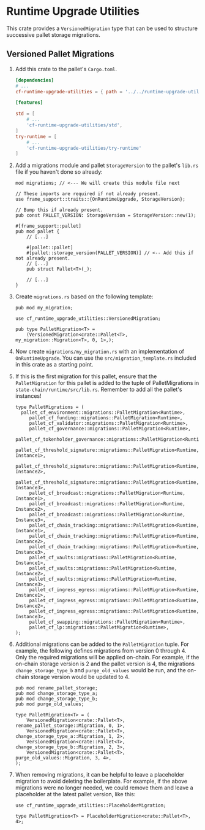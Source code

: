 # Runtime Upgrade Utilities

This crate provides a `VersionedMigration` type that can be used to structure successive pallet storage migrations.

## Versioned Pallet Migrations

1. Add this crate to the pallet's `Cargo.toml`.

   ```toml
   [dependencies]
   # ...
   cf-runtime-upgrade-utilities = { path = '../../runtime-upgrade-utilities', default-features = false }

   [features]

   std = [
       # ...
       'cf-runtime-upgrade-utilities/std',
   ]
   try-runtime = [
       # ...
       'cf-runtime-upgrade-utilities/try-runtime'
   ]
   ```

2. Add a migrations module and pallet `StorageVersion` to the pallet's `lib.rs` file if you haven't done so already:

   ```rust,ignore
   mod migrations; // <--- We will create this module file next

   // These imports are required if not already present.
   use frame_support::traits::{OnRuntimeUpgrade, StorageVersion};

   // Bump this if already present.
   pub const PALLET_VERSION: StorageVersion = StorageVersion::new(1);

   #[frame_support::pallet]
   pub mod pallet {
       // [...]

       #[pallet::pallet]
       #[pallet::storage_version(PALLET_VERSION)] // <-- Add this if not already present.
       // [...]
       pub struct Pallet<T>(_);

       // [...]
   }
   ```

3. Create `migrations.rs` based on the following template:

   ```rust,ignore
   pub mod my_migration;

   use cf_runtime_upgrade_utilities::VersionedMigration;

   pub type PalletMigration<T> =
       (VersionedMigration<crate::Pallet<T>, my_migration::Migration<T>, 0, 1>,);
   ```

4. Now create `migrations/my_migration.rs` with an implementation of `OnRuntimeUpgrade`. You can use the `src/migration_template.rs` included in this crate as a starting point.

5. If this is the first migration for this pallet, ensure that the `PalletMigration` for this pallet is added to the tuple of PalletMigrations in `state-chain/runtime/src/lib.rs`. Remember to add all the pallet's instances!

   ```rust,ignore
   type PalletMigrations = (
     pallet_cf_environment::migrations::PalletMigration<Runtime>,
        pallet_cf_funding::migrations::PalletMigration<Runtime>,
        pallet_cf_validator::migrations::PalletMigration<Runtime>,
        pallet_cf_governance::migrations::PalletMigration<Runtime>,
        pallet_cf_tokenholder_governance::migrations::PalletMigration<Runtime>,
        pallet_cf_threshold_signature::migrations::PalletMigration<Runtime, Instance1>,
        pallet_cf_threshold_signature::migrations::PalletMigration<Runtime, Instance2>,
        pallet_cf_threshold_signature::migrations::PalletMigration<Runtime, Instance3>,
        pallet_cf_broadcast::migrations::PalletMigration<Runtime, Instance1>,
        pallet_cf_broadcast::migrations::PalletMigration<Runtime, Instance2>,
        pallet_cf_broadcast::migrations::PalletMigration<Runtime, Instance3>,
        pallet_cf_chain_tracking::migrations::PalletMigration<Runtime, Instance1>,
        pallet_cf_chain_tracking::migrations::PalletMigration<Runtime, Instance2>,
        pallet_cf_chain_tracking::migrations::PalletMigration<Runtime, Instance3>,
        pallet_cf_vaults::migrations::PalletMigration<Runtime, Instance1>,
        pallet_cf_vaults::migrations::PalletMigration<Runtime, Instance2>,
        pallet_cf_vaults::migrations::PalletMigration<Runtime, Instance3>,
        pallet_cf_ingress_egress::migrations::PalletMigration<Runtime, Instance1>,
        pallet_cf_ingress_egress::migrations::PalletMigration<Runtime, Instance2>,
        pallet_cf_ingress_egress::migrations::PalletMigration<Runtime, Instance3>,
        pallet_cf_swapping::migrations::PalletMigration<Runtime>,
        pallet_cf_lp::migrations::PalletMigration<Runtime>,
   );
   ```

6. Additional migrations can be added to the `PalletMigration` tuple. For example, the following defines migrations from version 0 through 4. Only the required migrations will be applied on-chain. For example, if the on-chain storage version is 2 and the pallet version is 4, the migrations `change_storage_type_b` and `purge_old_values` would be run, and the on-chain storage version would be updated to 4.

   ```rust,ignore
   pub mod rename_pallet_storage;
   pub mod change_storage_type_a;
   pub mod change_storage_type_b;
   pub mod purge_old_values;

   type PalletMigration<T> = (
       VersionedMigration<crate::Pallet<T>, rename_pallet_storage::Migration, 0, 1>,
       VersionedMigration<crate::Pallet<T>, change_storage_type_a::Migration, 1, 2>,
       VersionedMigration<crate::Pallet<T>, change_storage_type_b::Migration, 2, 3>,
       VersionedMigration<crate::Pallet<T>, purge_old_values::Migration, 3, 4>,
   );
   ```

7. When removing migrations, it can be helpful to leave a placeholder migration to avoid deleting the boilerplate. For example, if the above migrations were no longer needed, we could remove them and leave a placeholder at the latest pallet version, like this:

   ```rust,ignore
   use cf_runtime_upgrade_utilities::PlaceholderMigration;

   type PalletMigration<T> = PlaceholderMigration<crate::Pallet<T>, 4>;
   ```
